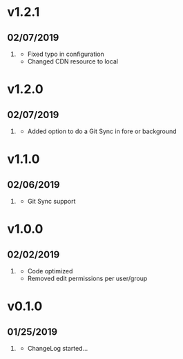 # v1.2.1
##  02/07/2019

1. [](#improved)
    * Fixed typo in configuration
    * Changed CDN resource to local

# v1.2.0
##  02/07/2019

1. [](#added)
    * Added option to do a Git Sync in fore or background

# v1.1.0
##  02/06/2019

1. [](#added)
    * Git Sync support

# v1.0.0
##  02/02/2019

1. [](#improved)
    * Code optimized
    * Removed edit permissions per user/group

# v0.1.0
##  01/25/2019

1. [](#new)
    * ChangeLog started...
